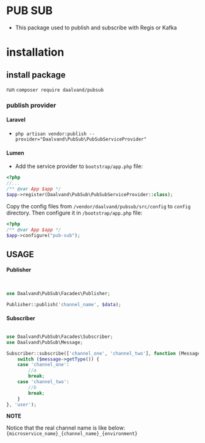 # PUB SUB

* This package used to publish and subscribe with Regis or Kafka

# installation
## install package
run `composer require daalvand/pubsub`

### publish provider

#### Laravel
* `php artisan vendor:publish --provider="Daalvand\PubSub\PubSubServiceProvider"`

#### Lumen
* Add the service provider to `bootstrap/app.php` file:
```php
<?php
//...
/** @var App $app */
$app->register(Daalvand\PubSub\PubSubServiceProvider::class);
```

Copy the config files from `/vendor/daalvand/pubsub/src/config` to `config` directory. Then configure it in  `/bootstrap/app.php` file:

```php
<?php
/** @var App $app */
$app->configure("pub-sub");
```

## USAGE

#### Publisher

```php


use Daalvand\PubSub\Facades\Publisher;

Publisher::publish('channel_name', $data);

```

#### Subscriber

```php

use Daalvand\PubSub\Facades\Subscriber;
use Daalvand\PubSub\Message;

Subscriber::subscribe(['channel_one', 'channel_two'], function (Message $message) {
    switch ($message->getType()) {
    case 'channel_one':
        //a
        break;
    case 'channel_two':
        //b
        break;
    }
}, 'user');

```
**NOTE**

Notice that the real channel name is like below:
`{microservice_name}_{channel_name}_{environment}`

